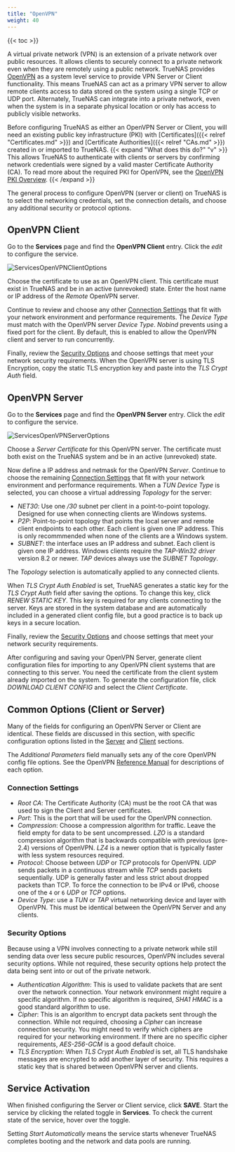 ```yaml
---
title: "OpenVPN"
weight: 40
---
```


{{< toc >}}

A virtual private network (VPN) is an extension of a private network over public resources.
It allows clients to securely connect to a private network even when they are remotely using a public network.
TrueNAS provides [OpenVPN](https://openvpn.net/) as a system level service to provide VPN Server or Client functionality.
This means TrueNAS can act as a primary VPN server to allow remote clients access to data stored on the system using a single TCP or UDP port.
Alternately, TrueNAS can integrate into a private network, even when the system is in a separate physical location or only has access to publicly visible networks.

Before configuring TrueNAS as either an OpenVPN Server or Client, you will need an existing public key infrastructure (PKI) with [Certificates]({{< relref "Certificates.md" >}}) and [Certificate Authorities]({{< relref "CAs.md" >}}) created in or imported to TrueNAS.
{{< expand "What does this do?" "v" >}}
This allows TrueNAS to authenticate with clients or servers by confirming network credentials were signed by a valid master Certificate Authority (CA).
To read more about the required PKI for OpenVPN, see the [OpenVPN PKI Overview](https://community.openvpn.net/openvpn/wiki/HOWTO?__cf_chl_jschl_tk__=92022277e38bff707b1684f49a2af61f5eb4c632-1605712222-0-AQxKxUAlHKMcfHHNdSMOLL25Lr3e8icKHu3CgjMFRe6GXS1Z72EgXMieNrGaBdWa0m3R5CEZcxwGdwhgaRO392FTivdOQis5Pa2Bm-4jEzydUBTqhx_F4XWN7ujVee5CUxG6AoyOet91SaWM-siqV0_d0ppGnSsfwX9HFOmKuAnJexAjqpofUlP6xjru4Qujw72uR-yUT3fuFDMyukAAtEAP_zPXtewdS_kcSC5eSdf-RC6V8T_QZ2UT6GfqxxSr5shwe0rFkNinTCOKLk_67UIU2zEkpuiQ8C7p3ysh1DS_ONAzR2pfwdgetKm3HiBJ38C86956W6D8-mpOulfP26E#Overview).
{{< /expand >}}

The general process to configure OpenVPN (server or client) on TrueNAS is to select the networking credentials, set the connection details, and choose any additional security or protocol options.

## OpenVPN Client

Go to the **Services** page and find the **OpenVPN Client** entry.
Click the <i class="material-icons" aria-hidden="true" title="Configure">edit</i> to configure the service.

![ServicesOpenVPNClientOptions](/images/CORE/12.0/ServicesOpenVPNClientOptions.png "OpenVPN Client Options")

Choose the certificate to use as an OpenVPN client.
This certificate must exist in TrueNAS and be in an active (unrevoked) state.
Enter the host name or IP address of the *Remote* OpenVPN server.

Continue to review and choose any other [Connection Settings](#connection-settings) that fit with your network environment and performance requirements.
The *Device Type* must match with the OpenVPN server *Device Type*.
*Nobind* prevents using a fixed port for the client.
By default, this is enabled to allow the OpenVPN client and server to run concurrently.

Finally, review the [Security Options](#security-options) and choose settings that meet your network security requirements.
When the OpenVPN server is using TLS Encryption, copy the static TLS encryption key and paste into the *TLS Crypt Auth* field.

## OpenVPN Server

Go to the **Services** page and find the **OpenVPN Server** entry.
Click the <i class="material-icons" aria-hidden="true" title="Configure">edit</i> to configure the service.

![ServicesOpenVPNServerOptions](/images/CORE/12.0/ServicesOpenVPNServerOptions.png "OpenVPN Server Options")

Choose a *Server Certificate* for this OpenVPN server.
The certificate must both exist on the TrueNAS system and be in an active (unrevoked) state.

Now define a IP address and netmask for the OpenVPN *Server*.
Continue to choose the remaining [Connection Settings](#connection-settings) that fit with your network environment and performance requirements.
When a *TUN* *Device Type* is selected, you can choose a virtual addressing *Topology* for the server:

* *NET30*: Use one */30* subnet per client in a point-to-point topology.
  Designed for use when connecting clients are Windows systems.
* *P2P*: Point-to-point topology that points the local server and remote client endpoints to each other.
  Each client is given one IP address.
  This is only recommmended when none of the clients are a Windows system.
* *SUBNET*: the interface uses an IP address and subnet.
  Each client is given one IP address.
  Windows clients require the *TAP-Win32 driver* version 8.2 or newer.
  *TAP* devices always use the *SUBNET* *Topology*.

The *Topology* selection is automatically applied to any connected clients.

When *TLS Crypt Auth Enabled* is set, TrueNAS generates a static key for the *TLS Crypt Auth* field after saving the options.
To change this key, click *RENEW STATIC KEY*.
This key is required for any clients connecting to the server.
Keys are stored in the system database and are automatically included in a generated client config file, but a good practice is to back up keys in a secure location.

Finally, review the [Security Options](#security-options) and choose settings that meet your network security requirements.

After configuring and saving your OpenVPN Server, generate client configuration files for importing to any OpenVPN client systems that are connecting to this server.
You need the certificate from the client system already imported on the system.
To generate the configuration file, click *DOWNLOAD CLIENT CONFIG* and select the *Client Certificate*.

## Common Options (Client or Server)

Many of the fields for configuring an OpenVPN Server or Client are identical.
These fields are discussed in this section, with specific configuration options listed in the [Server](#openvpn-server) and [Client](#openvpn-client) sections.

The *Additional Parameters* field manually sets any of the core OpenVPN config file options.
See the OpenVPN [Reference Manual](https://openvpn.net/community-resources/reference-manual-for-openvpn-2-4/) for descriptions of each option.

### Connection Settings

* *Root CA*: The Certificate Authority (CA) must be the root CA that was used to sign the Client and Server certificates.
* *Port*: This is the port that will be used for the OpenVPN connection.
* *Compression*: Choose a compression algorithm for traffic.
  Leave the field empty for data to be sent uncompressed.
  *LZO* is a standard compression algorithm that is backwards compatible with previous (pre-2.4) versions of OpenVPN.
  *LZ4* is a newer option that is typically faster with less system resources required.
* *Protocol*: Choose between *UDP* or *TCP* protocols for OpenVPN.
  *UDP* sends packets in a continuous stream while *TCP* sends packets sequentially.
  UDP is generally faster and less strict about dropped packets than TCP.
  To force the connection to be IPv4 or IPv6, choose one of the `4` or `6` *UDP* or *TCP* options.
* *Device Type*: use a *TUN* or *TAP* virtual networking device and layer with OpenVPN.
  This must be identical between the OpenVPN Server and any clients.

### Security Options

Because using a VPN involves connecting to a private network while still sending data over less secure public resources, OpenVPN includes several security options.
While not required, these security options help protect the data being sent into or out of the private network.

* *Authentication Algorithm*: This is used to validate packets that are sent over the network connection. Your network environment might require a specific algorithm. If no specific algorithm is required, *SHA1 HMAC* is a good standard algorithm to use.
* *Cipher*: This is an algorithm to encrypt data packets sent through the connection. While not required, choosing a *Cipher* can increase connection security. You might need to verify which ciphers are required for your networking environment. If there are no specific cipher requirements, *AES-256-GCM* is a good default choice.
* *TLS Encryption*: When *TLS Crypt Auth Enabled* is set, all TLS handshake messages are encrypted to add another layer of security. This requires a static key that is shared between OpenVPN server and clients.

## Service Activation

When finished configuring the Server or Client service, click **SAVE**.
Start the service by clicking the related toggle in **Services**.
To check the current state of the service, hover over the toggle.

Setting *Start Automatically* means the service starts whenever TrueNAS completes booting and the network and data pools are running.
